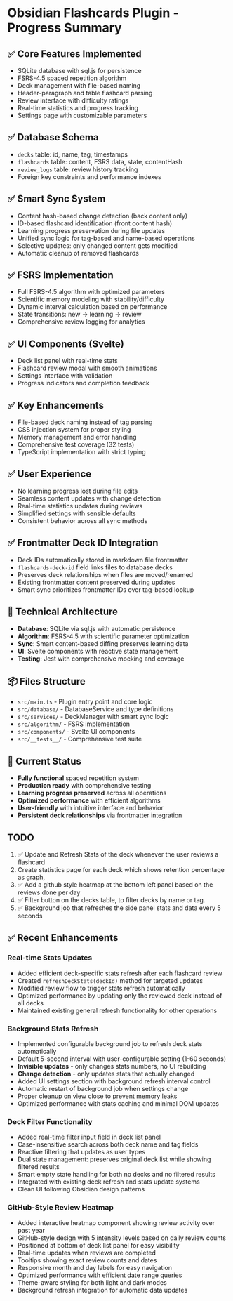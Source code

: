 # Obsidian Flashcards Plugin - Progress Summary

## ✅ Core Features Implemented
- SQLite database with sql.js for persistence
- FSRS-4.5 spaced repetition algorithm
- Deck management with file-based naming
- Header-paragraph and table flashcard parsing
- Review interface with difficulty ratings
- Real-time statistics and progress tracking
- Settings page with customizable parameters

## ✅ Database Schema
- `decks` table: id, name, tag, timestamps
- `flashcards` table: content, FSRS data, state, contentHash
- `review_logs` table: review history tracking
- Foreign key constraints and performance indexes

## ✅ Smart Sync System
- Content hash-based change detection (back content only)
- ID-based flashcard identification (front content hash)
- Learning progress preservation during file updates
- Unified sync logic for tag-based and name-based operations
- Selective updates: only changed content gets modified
- Automatic cleanup of removed flashcards

## ✅ FSRS Implementation
- Full FSRS-4.5 algorithm with optimized parameters
- Scientific memory modeling with stability/difficulty
- Dynamic interval calculation based on performance
- State transitions: new → learning → review
- Comprehensive review logging for analytics

## ✅ UI Components (Svelte)
- Deck list panel with real-time stats
- Flashcard review modal with smooth animations
- Settings interface with validation
- Progress indicators and completion feedback

## ✅ Key Enhancements
- File-based deck naming instead of tag parsing
- CSS injection system for proper styling
- Memory management and error handling
- Comprehensive test coverage (32 tests)
- TypeScript implementation with strict typing

## ✅ User Experience
- No learning progress lost during file edits
- Seamless content updates with change detection
- Real-time statistics updates during reviews
- Simplified settings with sensible defaults
- Consistent behavior across all sync methods

## ✅ Frontmatter Deck ID Integration
- Deck IDs automatically stored in markdown file frontmatter
- `flashcards-deck-id` field links files to database decks
- Preserves deck relationships when files are moved/renamed
- Existing frontmatter content preserved during updates
- Smart sync prioritizes frontmatter IDs over tag-based lookup

## 🔧 Technical Architecture
- **Database**: SQLite via sql.js with automatic persistence
- **Algorithm**: FSRS-4.5 with scientific parameter optimization
- **Sync**: Smart content-based diffing preserves learning data
- **UI**: Svelte components with reactive state management
- **Testing**: Jest with comprehensive mocking and coverage

## 📦 Files Structure
- `src/main.ts` - Plugin entry point and core logic
- `src/database/` - DatabaseService and type definitions
- `src/services/` - DeckManager with smart sync logic
- `src/algorithm/` - FSRS implementation
- `src/components/` - Svelte UI components
- `src/__tests__/` - Comprehensive test suite

## 🎯 Current Status
- **Fully functional** spaced repetition system
- **Production ready** with comprehensive testing
- **Learning progress preserved** across all operations
- **Optimized performance** with efficient algorithms
- **User-friendly** with intuitive interface and behavior
- **Persistent deck relationships** via frontmatter integration


## TODO

1. ✅ Update and Refresh Stats of the deck whenever the user reviews a flashcard
2. Create statistics page for each deck which shows retention percentage as graph,
3. ✅ Add a github style heatmap at the bottom left panel based on the reviews done per day
4. ✅ Filter button on the decks table, to filter decks by name or tag.
5. ✅ Background job that refreshes the side panel stats and data every 5 seconds

## ✅ Recent Enhancements

### Real-time Stats Updates
- Added efficient deck-specific stats refresh after each flashcard review
- Created `refreshDeckStats(deckId)` method for targeted updates
- Modified review flow to trigger stats refresh automatically
- Optimized performance by updating only the reviewed deck instead of all decks
- Maintained existing general refresh functionality for other operations

### Background Stats Refresh
- Implemented configurable background job to refresh deck stats automatically
- Default 5-second interval with user-configurable setting (1-60 seconds)
- **Invisible updates** - only changes stats numbers, no UI rebuilding
- **Change detection** - only updates stats that actually changed
- Added UI settings section with background refresh interval control
- Automatic restart of background job when settings change
- Proper cleanup on view close to prevent memory leaks
- Optimized performance with stats caching and minimal DOM updates

### Deck Filter Functionality
- Added real-time filter input field in deck list panel
- Case-insensitive search across both deck name and tag fields
- Reactive filtering that updates as user types
- Dual state management: preserves original deck list while showing filtered results
- Smart empty state handling for both no decks and no filtered results
- Integrated with existing deck refresh and stats update systems
- Clean UI following Obsidian design patterns

### GitHub-Style Review Heatmap
- Added interactive heatmap component showing review activity over past year
- GitHub-style design with 5 intensity levels based on daily review counts
- Positioned at bottom of deck list panel for easy visibility
- Real-time updates when reviews are completed
- Tooltips showing exact review counts and dates
- Responsive month and day labels for easy navigation
- Optimized performance with efficient date range queries
- Theme-aware styling for both light and dark modes
- Background refresh integration for automatic data updates
